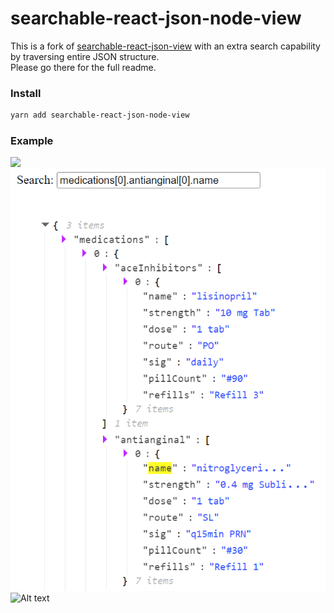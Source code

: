 # searchable-react-json-node-view

This is a fork of [searchable-react-json-view](https://www.npmjs.com/package/searchable-react-json-view) with an extra search capability by traversing entire JSON structure.  
Please go there for the full readme.

### Install

```sh
yarn add searchable-react-json-node-view
```

### Example

<kbd><img src="https://user-images.githubusercontent.com/16322616/89118875-1d5b2080-d4b2-11ea-81fe-514d019cb26b.png" width="450" /></kbd>
![Alt text](search1.png)![Alt text](image.png)
